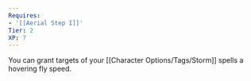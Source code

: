 ```yaml
---
Requires:
- '[[Aerial Step I]]'
Tier: 2
XP: 7
---
```

You can grant targets of your [[Character Options/Tags/Storm]] spells a hovering fly speed.